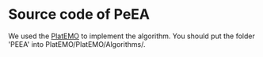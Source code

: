# Source code of PeEA
We used the [PlatEMO](https://github.com/BIMK/PlatEMO) to implement the algorithm. You should put the folder 'PEEA' into PlatEMO/PlatEMO/Algorithms/.